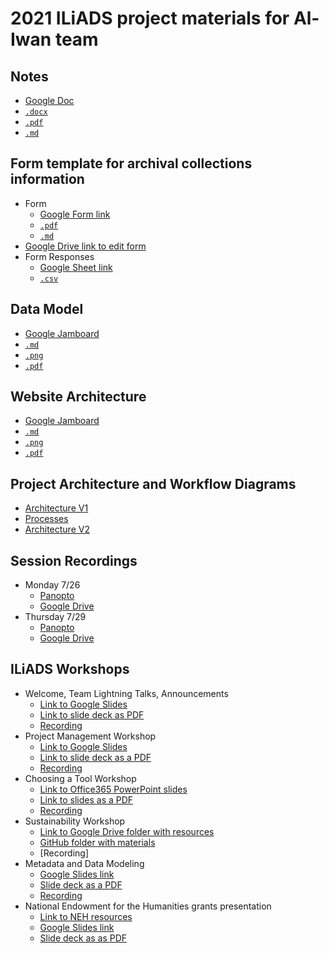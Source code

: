 # 2021 ILiADS project materials for Al-Iwan team

## Notes
- [Google Doc](https://docs.google.com/document/d/1C536tjOD3YYShozO6ZbcWVcJ8_uTzeem5cp_muojCEc/edit?usp=sharing)
- [`.docx`](https://github.com/kwaldenphd/iliads-al-iwan/blob/main/notes/ILiADS_Al-Iwan.docx)
- [`.pdf`](https://github.com/kwaldenphd/iliads-al-iwan/blob/main/notes/ILiADS_Al-Iwan.pdf)
- [`.md`](https://github.com/kwaldenphd/iliads-al-iwan/blob/main/notes/notes.md)

## Form template for archival collections information
- Form
  * [Google Form link](https://docs.google.com/forms/d/e/1FAIpQLSfatQEaoWoi3EcRX2LUS78COgQuAXugAYnnqBnbWNc1Ls4cRQ/viewform?usp=sf_link)
  * [`.pdf`](https://github.com/kwaldenphd/iliads-al-iwan/blob/main/files/Google_Form_Template.pdf)
  * [`.md`](https://github.com/kwaldenphd/iliads-al-iwan/blob/main/form.md)
- [Google Drive link to edit form](https://docs.google.com/forms/d/1gqAwq6bGtUB24MJScYp7431pHlys4MVzXseyubdsHdY/edit?usp=sharing)
- Form Responses
  * [Google Sheet link](https://docs.google.com/spreadsheets/d/1iy78AEmq1iucsOKY2j824bPCeNVkkk41v5eTAb10o_c/edit?usp=sharing)
  * [`.csv`](https://github.com/kwaldenphd/iliads-al-iwan/blob/main/files/Google_Form_Responses.csv)

## Data Model
- [Google Jamboard](https://jamboard.google.com/d/1SfqpsdugMynnOyjzt8UoRPbruhDmJ3SiOOfcm7Slipc/edit?usp=sharing)
- [`.md`](https://github.com/kwaldenphd/iliads-al-iwan/blob/main/data-model.md)
- [`.png`](https://github.com/kwaldenphd/iliads-al-iwan/blob/main/files/Data_Model.png)
- [`.pdf`](https://github.com/kwaldenphd/iliads-al-iwan/blob/main/files/Google_Jamboards.pdf)

## Website Architecture
- [Google Jamboard](https://jamboard.google.com/d/1SfqpsdugMynnOyjzt8UoRPbruhDmJ3SiOOfcm7Slipc/edit?usp=sharing)
- [`.md`](https://github.com/kwaldenphd/iliads-al-iwan/blob/main/website-architecture.md)
- [`.png`](https://github.com/kwaldenphd/iliads-al-iwan/blob/main/files/Website_Architecture.png)
- [`.pdf`](https://github.com/kwaldenphd/iliads-al-iwan/blob/main/files/Google_Jamboards.pdf)

## Project Architecture and Workflow Diagrams
- [Architecture V1](https://github.com/kwaldenphd/iliads-al-iwan/blob/main/diagrams/Al-Iwan_Architecture_V1.jpg)
- [Processes](https://github.com/kwaldenphd/iliads-al-iwan/blob/main/diagrams/Al-Iwan_Architecture_V2.jpg)
- [Architecture V2](https://github.com/kwaldenphd/iliads-al-iwan/blob/main/diagrams/Al-Iwan_Architecture_V3.jpg)
  
## Session Recordings
- Monday 7/26
  * [Panopto](https://notredame.hosted.panopto.com/Panopto/Pages/Viewer.aspx?id=a8ec9e67-3c36-4e47-b959-ad7101467b1a)
  * [Google Drive](https://drive.google.com/file/d/1uDrKZqfhcW1hmyilrta0BgPXG6unV2-U/view?usp=sharing)
- Thursday 7/29
  * [Panopto](https://notredame.hosted.panopto.com/Panopto/Pages/Viewer.aspx?id=2fb322e0-e37f-4193-8994-ad74012b4ae3)
  * [Google Drive](https://drive.google.com/file/d/1z5vbfZmOciGYphTISPFWljmhD5i79GA3/view?usp=sharing)

## ILiADS Workshops
- Welcome, Team Lightning Talks, Announcements
  * [Link to Google Slides](https://docs.google.com/presentation/d/1aCPL_Qn7XxC3aXsAIc5Gm-kBky72DnzKcFogWreSkuk/edit?usp=sharing)
  * [Link to slide deck as PDF](https://github.com/kwaldenphd/iliads-al-iwan/blob/main/opening-session/ILiADS%202021%20Lightning%20Presentations.pdf)
  * [Recording](https://drive.google.com/file/d/1M8RQrA52uCw5kszeylEAK-VqrdcmoRtE/view?usp=sharing)
- Project Management Workshop
  * [Link to Google Slides](https://docs.google.com/presentation/d/1nwDHML0JLpcNo3KnsJk2661Ji5Nmwi1CvwBMiKsC6ek/edit#slide=id.p)
  * [Link to slide deck as a PDF](https://github.com/kwaldenphd/iliads-al-iwan/blob/main/project-management-workshop/ILiADS%20Project%20Managment%20Slides.pdf)
  * [Recording](https://drive.google.com/file/d/1AxV9Y7NO6fm1aTM4O46pLJkx8hNi0dbK/view?usp=sharing)
- Choosing a Tool Workshop
  * [Link to Office365 PowerPoint slides](https://gettysburg-my.sharepoint.com/:p:/g/personal/rmiessle_gettysburg_edu/EVz2AviQVAtMp97e0O4IQOoBCMLXEaoFf8KVbNjlQPPuZA?e=QfD2zi)
  * [Link to slides as a PDF](https://github.com/kwaldenphd/iliads-al-iwan/blob/main/choosing-tool-workshop/Choosing%20Digital%20Tools%20-%20ILiADS%202021.pdf)
  * [Recording](https://drive.google.com/file/d/1X4lh7rRSXqs2bkGTYtoEHkXwqjT7-6rC/view?usp=sharing)
- Sustainability Workshop
  * [Link to Google Drive folder with resources](https://drive.google.com/drive/folders/1olMEc6O3suNJsWDwSfQ0GHZDYADjt6pU?usp=sharing)
  * [GitHub folder with materials](https://github.com/kwaldenphd/iliads-al-iwan/tree/main/sustainability-workshop)
  * [Recording]
- Metadata and Data Modeling
  * [Google Slides link](https://docs.google.com/presentation/d/1AOhP5hGHMt5Dut4Isix-J3Nm5s1Nay24vgymPPZpq4k/edit?usp=sharing)
  * [Slide deck as a PDF](https://github.com/kwaldenphd/iliads-al-iwan/blob/main/metadata-workshop/ILiADS%202021%20-%20Data%20Modeling%20%2B%20Metadata.pdf)
  * [Recording](https://drive.google.com/file/d/1F1qq17J-WjDgAWpUTXoyKqIBtFhEXskP/view?usp=sharing)
- National Endowment for the Humanities grants presentation
  * [Link to NEH resources](https://www.neh.gov/divisions/odh/resources-for-applicants-to-the-NEH-office-of-digital-humanities)
  * [Google Slides link](https://drive.google.com/file/d/1FiyOVe9M0Ui70oXGfSqFAoS3cgZ1ywPy/view?usp=sharing)
  * [Slide deck as as PDF](https://github.com/kwaldenphd/iliads-al-iwan/blob/main/grants-workshop/ILIADS-ODH-presentation.2021-7-28.haa.pdf)

